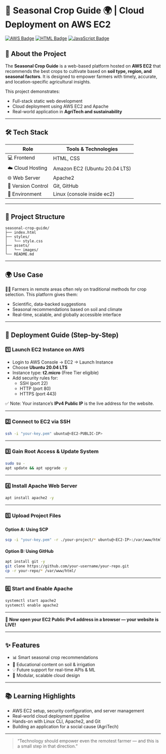 # 🌾 Seasonal Crop Guide 🌍 | Cloud Deployment on AWS EC2

[![AWS Badge](https://img.shields.io/badge/AWS-EC2-orange?style=flat&logo=amazon-aws)](https://aws.amazon.com/ec2/)
[![HTML Badge](https://img.shields.io/badge/Frontend-HTML%20%26%20CSS-blue)](#)
[![JavaScript Badge](https://img.shields.io/badge/Language-JavaScript-yellow?logo=javascript)](#)

## 📌 About the Project

The **Seasonal Crop Guide** is a web-based platform hosted on **AWS EC2** that recommends the best crops to cultivate based on **soil type, region, and seasonal factors**. It is designed to empower farmers with timely, accurate, and location-specific agricultural insights.

This project demonstrates:
- Full-stack static web development
- Cloud deployment using AWS EC2 and Apache
- Real-world application in **AgriTech and sustainability**

---

## 🛠️ Tech Stack

| Role              | Tools & Technologies             |
|-------------------|----------------------------------|
| 💻 Frontend       | HTML, CSS                        |
| ☁️ Cloud Hosting  | Amazon EC2 (Ubuntu 20.04 LTS)    |
| 🌐 Web Server     | Apache2                          |
| 🔧 Version Control| Git, GitHub                      |
| 🧪 Environment    | Linux (console inside ec2)       |

---

## 📁 Project Structure

```
seasonal-crop-guide/
├── index.html
├── styles/
│   └── style.css
├── assets/
│   └── images/
└── README.md
```

---

## 🌍 Use Case

👨‍🌾 Farmers in remote areas often rely on traditional methods for crop selection. This platform gives them:

- Scientific, data-backed suggestions
- Seasonal recommendations based on soil and climate
- Real-time, scalable, and globally accessible interface

---

## 🚀 Deployment Guide (Step-by-Step)

### 1️⃣ Launch EC2 Instance on AWS
- Login to AWS Console → EC2 → Launch Instance
- Choose **Ubuntu 20.04 LTS**
- Instance type: **t2.micro** (Free Tier eligible)
- Add security rules for:  
  - SSH (port 22)  
  - HTTP (port 80)  
  - HTTPS (port 443)

✅ Note: Your instance’s **IPv4 Public IP** is the live address for the website.

---

### 2️⃣ Connect to EC2 via SSH
```bash
ssh -i "your-key.pem" ubuntu@<EC2-PUBLIC-IP>
```

---

### 3️⃣ Gain Root Access & Update System
```bash
sudo su -
apt update && apt upgrade -y
```

---

### 4️⃣ Install Apache Web Server
```bash
apt install apache2 -y
```

---

### 5️⃣ Upload Project Files

#### Option A: Using SCP
```bash
scp -i "your-key.pem" -r ./your-project/* ubuntu@<EC2-IP>:/var/www/html
```

#### Option B: Using GitHub
```bash
apt install git -y
git clone https://github.com/your-username/your-repo.git
cp -r your-repo/* /var/www/html/
```

---

### 6️⃣ Start and Enable Apache
```bash
systemctl start apache2
systemctl enable apache2
```

---

🎉 **Now open your EC2 Public IPv4 address in a browser — your website is LIVE!**

---

## ✨ Features

- 📊 Smart seasonal crop recommendations
- 🧠 Educational content on soil & irrigation
- 💡 Future support for real-time APIs & ML
- 🧩 Modular, scalable cloud design

---

## 📚 Learning Highlights

- AWS EC2 setup, security configuration, and server management
- Real-world cloud deployment pipeline
- Hands-on with Linux CLI, Apache2, and Git
- Building an application for a social cause (AgriTech)

---

> “Technology should empower even the remotest farmer — and this is a small step in that direction.”
